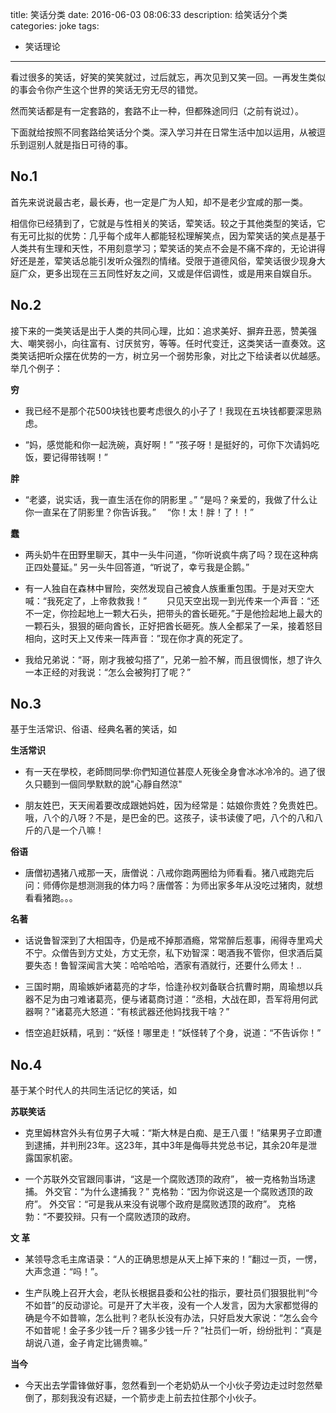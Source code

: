 title: 笑话分类
date: 2016-06-03 08:06:33
description: 给笑话分个类
categories: joke
tags: 
- 笑话理论
---

看过很多的笑话，好笑的笑笑就过，过后就忘，再次见到又笑一回。一再发生类似的事会令你产生这个世界的笑话无穷无尽的错觉。

然而笑话都是有一定套路的，套路不止一种，但都殊途同归（之前有说过）。

下面就给按照不同套路给笑话分个类。深入学习并在日常生活中加以运用，从被逗乐到逗别人就是指日可待的事。

## No.1

首先来说说最古老，最长寿，也一定是广为人知，却不是老少宜咸的那一类。

相信你已经猜到了，它就是与性相关的笑话，荤笑话。较之于其他类型的笑话，它有无可比拟的优势：几乎每个成年人都能轻松理解笑点，因为荤笑话的笑点是基于人类共有生理和天性，不用刻意学习；荤笑话的笑点不会是不痛不痒的，无论讲得好还是差，荤笑话总能引发听众强烈的情绪。受限于道德风俗，荤笑话很少现身大庭广众，更多出现在三五同性好友之间，又或是伴侣调性，或是用来自娱自乐。

## No.2

接下来的一类笑话是出于人类的共同心理，比如：追求美好、摒弃丑恶，赞美强大、嘲笑弱小，向往富有、讨厌贫穷，等等。任时代变迁，这类笑话一直奏效。这类笑话把听众摆在优势的一方，树立另一个弱势形象，对比之下给读者以优越感。举几个例子：

**穷**

- 我已经不是那个花500块钱也要考虑很久的小子了！我现在五块钱都要深思熟虑。

- “妈，感觉能和你一起洗碗，真好啊！” “孩子呀！是挺好的，可你下次请妈吃饭，要记得带钱啊！”

**胖**

- “老婆，说实话，我一直生活在你的阴影里 。” “是吗？亲爱的，我做了什么让你一直呆在了阴影里？你告诉我。” 　“你！太！胖！了！！”

**蠢**

- 两头奶牛在田野里聊天，其中一头牛问道，“你听说疯牛病了吗？现在这种病正四处蔓延。” 另一头牛回答道，“听说了，幸亏我是企鹅。”

- 有一人独自在森林中冒险，突然发现自己被食人族重重包围。于是对天空大喊：“我死定了，上帝救救我！” 　　只见天空出现一到光传来一个声音：“还不一定，你捡起地上一颗大石头，把带头的酋长砸死。”于是他捡起地上最大的一颗石头，狠狠的砸向酋长，正好把酋长砸死。族人全都呆了一呆，接着怒目相向，这时天上又传来一阵声音：”现在你才真的死定了。

- 我给兄弟说：“哥，刚才我被勾搭了”，兄弟一脸不解，而且很惆怅，想了许久一本正经的对我说：“怎么会被狗打了呢？”


## No.3

基于生活常识、俗语、经典名著的笑话，如

**生活常识**

- 有一天在學校，老師問同學:你們知道位甚麼人死後全身會冰冰冷冷的。過了很久只聽到一個同學默默的說"心靜自然涼"

- 朋友姓巴，天天闹着要改成跟她妈姓，因为经常是：姑娘你贵姓？免贵姓巴。哦，八个的八呀？不是，是巴金的巴。这孩子，读书读傻了吧，八个的八和八斤的八是一个八嘛！

**俗语**

- 唐僧初遇猪八戒那一天，唐僧说：八戒你跑两圈给为师看看。猪八戒跑完后问：师傅你是想测测我的体力吗？唐僧答：为师出家多年从没吃过猪肉，就想看看猪跑。。。

**名著**

- 话说鲁智深到了大相国寺，仍是戒不掉那酒瘾，常常醉后惹事，闹得寺里鸡犬不宁。众僧告到方丈处，方丈无奈，私下劝智深：喝酒我不管你，但求酒后莫要失态！鲁智深闻言大笑：哈哈哈哈，洒家有酒就行，还要什么师太！..

- 三国时期，周瑜嫉妒诸葛亮的才华，恰逢孙权刘备联合抗曹时期，周瑜想以兵器不足为由刁难诸葛亮，便与诸葛商讨道：“丞相，大战在即，吾军将用何武器啊？”诸葛亮大怒道：“有核武器还他妈找我干啥？”

- 悟空追赶妖精，吼到：“妖怪！哪里走！”妖怪转了个身，说道：“不告诉你！”

## No.4

基于某个时代人的共同生活记忆的笑话，如 

**苏联笑话**

- 克里姆林宫外头有位男子大喊：“斯大林是白痴、是王八蛋！”结果男子立即遭到逮捕，并判刑23年。这23年，其中3年是侮辱共党总书记，其余20年是泄露国家机密。

- 一个苏联外交官跟同事讲，“这是一个腐败透顶的政府”， 被一克格勃当场逮捕。 外交官：“为什么逮捕我？” 克格勃：“因为你说这是一个腐败透顶的政府”。 外交官：“可是我从来没有说哪个政府是腐败透顶的政府”。 克格勃：“不要狡辩。只有一个腐败透顶的政府。

**文 革**

- 某领导念毛主席语录：“人的正确思想是从天上掉下来的！”翻过一页，一愣，大声念道：“吗！”。

- 生产队晚上召开大会，老队长根据县委和公社的指示，要社员们狠狠批判“今不如昔”的反动谬论。可是开了大半夜，没有一个人发言，因为大家都觉得的确是今不如昔嘛，怎么批判？老队长没有办法，只好启发大家说：“怎么会今不如昔呢！金子多少钱一斤？锡多少钱一斤？”社员们一听，纷纷批判：“真是胡说八道，金子肯定比锡贵嘛。”

**当今**

- 今天出去学雷锋做好事，忽然看到一个老奶奶从一个小伙子旁边走过时忽然晕倒了，那刻我没有迟疑，一个箭步走上前去拉住那个小伙子。